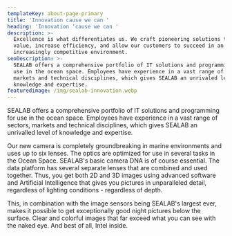 ```yaml
---
templateKey: about-page-primary
title: 'Innovation cause we can '
heading: 'Innovation ‘cause we can '
description: >-
  Excellence is what differentiates us. We craft pioneering solutions that drive
  value, increase efficiency, and allow our customers to succeed in an
  increasingly competitive environment. 
seoDescription: >-
  SEALAB offers a comprehensive portfolio of IT solutions and programming for
  use in the ocean space. Employees have experience in a vast range of sectors,
  markets and technical disciplines, which gives SEALAB an unrivaled level of
  knowledge and expertise.
featuredimage: /img/sealab-innovation.webp
---
```

SEALAB offers a comprehensive portfolio of IT solutions and programming for use in the ocean space. Employees have experience in a vast range of sectors, markets and technical disciplines, which gives SEALAB an unrivalled level of knowledge and expertise.

Our new camera is completely groundbreaking in marine environments and uses up to six lenses. The optics are optimized for use in several tasks in the Ocean Space. SEALAB's basic camera DNA is of course essential. The data platform has several separate lenses that are combined and used together. Thus, you get both 2D and 3D images using advanced software and Artificial Intelligence that gives you pictures in unparalleled detail, regardless of lighting conditions - regardless of depth.

This, in combination with the image sensors being SEALAB's largest ever, makes it possible to get exceptionally good night pictures below the surface. Clear and colorful images that far exceed what you can see with the naked eye. And best of all, Intel inside.

